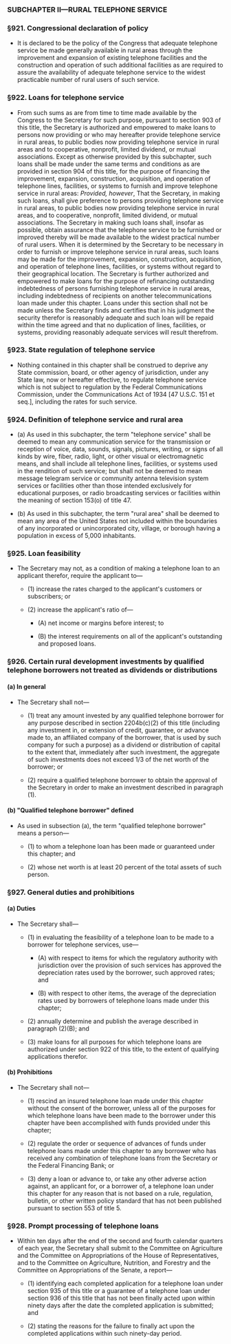 ### SUBCHAPTER II—RURAL TELEPHONE SERVICE

### §921. Congressional declaration of policy
* It is declared to be the policy of the Congress that adequate telephone service be made generally available in rural areas through the improvement and expansion of existing telephone facilities and the construction and operation of such additional facilities as are required to assure the availability of adequate telephone service to the widest practicable number of rural users of such service.

### §922. Loans for telephone service
* From such sums as are from time to time made available by the Congress to the Secretary for such purpose, pursuant to section 903 of this title, the Secretary is authorized and empowered to make loans to persons now providing or who may hereafter provide telephone service in rural areas, to public bodies now providing telephone service in rural areas and to cooperative, nonprofit, limited dividend, or mutual associations. Except as otherwise provided by this subchapter, such loans shall be made under the same terms and conditions as are provided in section 904 of this title, for the purpose of financing the improvement, expansion, construction, acquisition, and operation of telephone lines, facilities, or systems to furnish and improve telephone service in rural areas: _Provided, however_, That the Secretary, in making such loans, shall give preference to persons providing telephone service in rural areas, to public bodies now providing telephone service in rural areas, and to cooperative, nonprofit, limited dividend, or mutual associations. The Secretary in making such loans shall, insofar as possible, obtain assurance that the telephone service to be furnished or improved thereby will be made available to the widest practical number of rural users. When it is determined by the Secretary to be necessary in order to furnish or improve telephone service in rural areas, such loans may be made for the improvement, expansion, construction, acquisition, and operation of telephone lines, facilities, or systems without regard to their geographical location. The Secretary is further authorized and empowered to make loans for the purpose of refinancing outstanding indebtedness of persons furnishing telephone service in rural areas, including indebtedness of recipients on another telecommunications loan made under this chapter. Loans under this section shall not be made unless the Secretary finds and certifies that in his judgment the security therefor is reasonably adequate and such loan will be repaid within the time agreed and that no duplication of lines, facilities, or systems, providing reasonably adequate services will result therefrom.

### §923. State regulation of telephone service
* Nothing contained in this chapter shall be construed to deprive any State commission, board, or other agency of jurisdiction, under any State law, now or hereafter effective, to regulate telephone service which is not subject to regulation by the Federal Communications Commission, under the Communications Act of 1934 [47 U.S.C. 151 et seq.], including the rates for such service.

### §924. Definition of telephone service and rural area
* (a) As used in this subchapter, the term "telephone service" shall be deemed to mean any communication service for the transmission or reception of voice, data, sounds, signals, pictures, writing, or signs of all kinds by wire, fiber, radio, light, or other visual or electromagnetic means, and shall include all telephone lines, facilities, or systems used in the rendition of such service; but shall not be deemed to mean message telegram service or community antenna television system services or facilities other than those intended exclusively for educational purposes, or radio broadcasting services or facilities within the meaning of section 153(o) of title 47.

* (b) As used in this subchapter, the term "rural area" shall be deemed to mean any area of the United States not included within the boundaries of any incorporated or unincorporated city, village, or borough having a population in excess of 5,000 inhabitants.

### §925. Loan feasibility
* The Secretary may not, as a condition of making a telephone loan to an applicant therefor, require the applicant to—

  * (1) increase the rates charged to the applicant's customers or subscribers; or

  * (2) increase the applicant's ratio of—

    * (A) net income or margins before interest; to

    * (B) the interest requirements on all of the applicant's outstanding and proposed loans.

### §926. Certain rural development investments by qualified telephone borrowers not treated as dividends or distributions
#### (a) In general
* The Secretary shall not—

  * (1) treat any amount invested by any qualified telephone borrower for any purpose described in section 2204b(c)(2) of this title (including any investment in, or extension of credit, guarantee, or advance made to, an affiliated company of the borrower, that is used by such company for such a purpose) as a dividend or distribution of capital to the extent that, immediately after such investment, the aggregate of such investments does not exceed 1/3 of the net worth of the borrower; or

  * (2) require a qualified telephone borrower to obtain the approval of the Secretary in order to make an investment described in paragraph (1).

#### (b) "Qualified telephone borrower" defined
* As used in subsection (a), the term "qualified telephone borrower" means a person—

  * (1) to whom a telephone loan has been made or guaranteed under this chapter; and

  * (2) whose net worth is at least 20 percent of the total assets of such person.

### §927. General duties and prohibitions
#### (a) Duties
* The Secretary shall—

  * (1) in evaluating the feasibility of a telephone loan to be made to a borrower for telephone services, use—

    * (A) with respect to items for which the regulatory authority with jurisdiction over the provision of such services has approved the depreciation rates used by the borrower, such approved rates; and

    * (B) with respect to other items, the average of the depreciation rates used by borrowers of telephone loans made under this chapter;


  * (2) annually determine and publish the average described in paragraph (2)(B); and

  * (3) make loans for all purposes for which telephone loans are authorized under section 922 of this title, to the extent of qualifying applications therefor.

#### (b) Prohibitions
* The Secretary shall not—

  * (1) rescind an insured telephone loan made under this chapter without the consent of the borrower, unless all of the purposes for which telephone loans have been made to the borrower under this chapter have been accomplished with funds provided under this chapter;

  * (2) regulate the order or sequence of advances of funds under telephone loans made under this chapter to any borrower who has received any combination of telephone loans from the Secretary or the Federal Financing Bank; or

  * (3) deny a loan or advance to, or take any other adverse action against, an applicant for, or a borrower of, a telephone loan under this chapter for any reason that is not based on a rule, regulation, bulletin, or other written policy standard that has not been published pursuant to section 553 of title 5.

### §928. Prompt processing of telephone loans
* Within ten days after the end of the second and fourth calendar quarters of each year, the Secretary shall submit to the Committee on Agriculture and the Committee on Appropriations of the House of Representatives, and to the Committee on Agriculture, Nutrition, and Forestry and the Committee on Appropriations of the Senate, a report—

  * (1) identifying each completed application for a telephone loan under section 935 of this title or a guarantee of a telephone loan under section 936 of this title that has not been finally acted upon within ninety days after the date the completed application is submitted; and

  * (2) stating the reasons for the failure to finally act upon the completed applications within such ninety-day period.